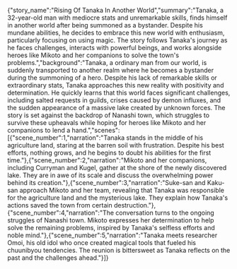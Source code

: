 {"story_name":"Rising Of Tanaka In Another World","summary":"Tanaka, a 32-year-old man with mediocre stats and unremarkable skills, finds himself in another world after being summoned as a bystander. Despite his mundane abilities, he decides to embrace this new world with enthusiasm, particularly focusing on using magic. The story follows Tanaka's journey as he faces challenges, interacts with powerful beings, and works alongside heroes like Mikoto and her companions to solve the town's problems.","background":"Tanaka, a ordinary man from our world, is suddenly transported to another realm where he becomes a bystander during the summoning of a hero. Despite his lack of remarkable skills or extraordinary stats, Tanaka approaches this new reality with positivity and determination. He quickly learns that this world faces significant challenges, including salted requests in guilds, crises caused by demon influxes, and the sudden appearance of a massive lake created by unknown forces. The story is set against the backdrop of Nanashi town, which struggles to survive these upheavals while hoping for heroes like Mikoto and her companions to lend a hand.","scenes":[{"scene_number":1,"narration":"Tanaka stands in the middle of his agriculture land, staring at the barren soil with frustration. Despite his best efforts, nothing grows, and he begins to doubt his abilities for the first time."},{"scene_number":2,"narration":"Mikoto and her companions, including Curryman and Kugel, gather at the shore of the newly discovered lake. They are in awe of its scale and discuss the overwhelming power behind its creation."},{"scene_number":3,"narration":"Suke-san and Kaku-san approach Mikoto and her team, revealing that Tanaka was responsible for the agriculture land and the mysterious lake. They explain how Tanaka's actions saved the town from certain destruction."},{"scene_number":4,"narration":"The conversation turns to the ongoing struggles of Nanashi town. Mikoto expresses her determination to help solve the remaining problems, inspired by Tanaka's selfless efforts and noble mind."},{"scene_number":5,"narration":"Tanaka meets researcher Omoi, his old idol who once created magical tools that fueled his chuunibyou tendencies. The reunion is bittersweet as Tanaka reflects on the past and the challenges ahead."}]}